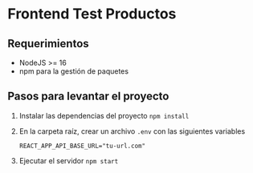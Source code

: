 # Frontend Test Productos

## Requerimientos

-   NodeJS >= 16
-   npm para la gestión de paquetes

## Pasos para levantar el proyecto

1. Instalar las dependencias del proyecto `npm install`
2. En la carpeta raíz, crear un archivo `.env` con las siguientes variables

    ```
    REACT_APP_API_BASE_URL="tu-url.com"
    ```

3. Ejecutar el servidor `npm start`
